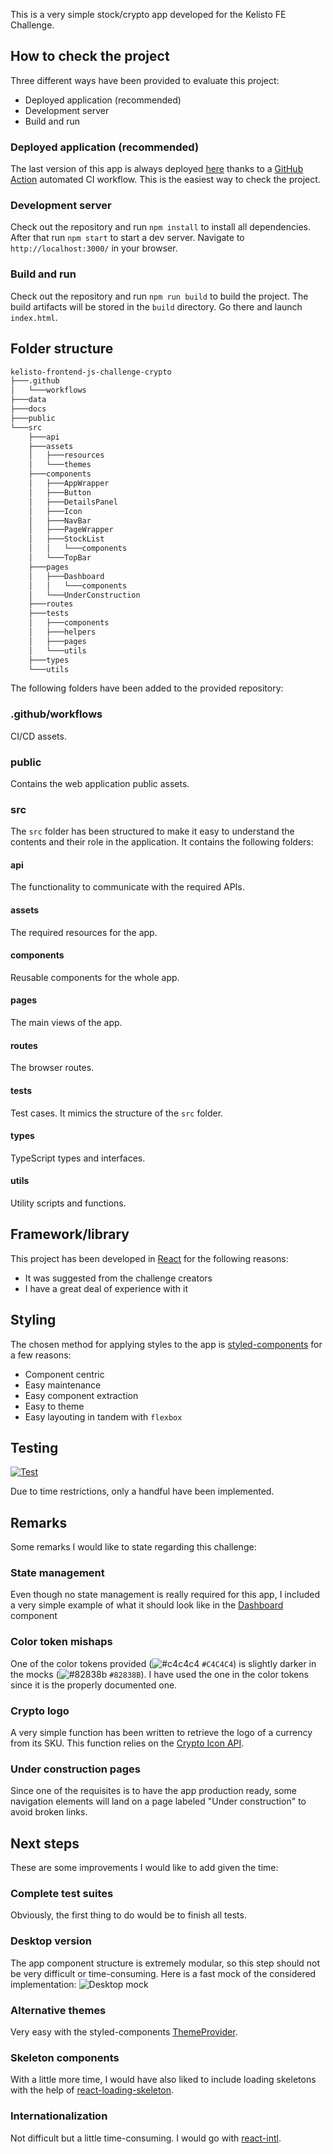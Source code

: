 This is a very simple stock/crypto app developed for the Kelisto FE Challenge.

## How to check the project
Three different ways have been provided to evaluate this project:
- Deployed application (recommended)
- Development server
- Build and run

### Deployed application (recommended)
The last version of this app is always deployed [here](https://kelisto-jl-acosta.netlify.app) thanks to a [GitHub Action](https://help.github.com/en/actions/getting-started-with-github-actions/about-github-actions) automated CI workflow. This is the easiest way to check the project.
### Development server
Check out the repository and run `npm install` to install all dependencies. After that run `npm start` to start a dev server. Navigate to `http://localhost:3000/` in your browser.
### Build and run
Check out the repository and run `npm run build` to build the project. The build artifacts will be stored in the `build` directory. Go there and launch `index.html`.


## Folder structure
```bash
kelisto-frontend-js-challenge-crypto
├───.github
│   └───workflows
├───data
├───docs
├───public
└───src
    ├───api
    ├───assets
    │   ├───resources
    │   └───themes
    ├───components
    │   ├───AppWrapper
    │   ├───Button
    │   ├───DetailsPanel
    │   ├───Icon
    │   ├───NavBar
    │   ├───PageWrapper
    │   ├───StockList
    │   │   └───components
    │   └───TopBar
    ├───pages
    │   ├───Dashboard
    │   │   └───components
    │   └───UnderConstruction
    ├───routes
    ├───tests
    │   ├───components
    │   ├───helpers
    │   ├───pages
    │   └───utils
    ├───types
    └───utils

```
The following folders have been added to the provided repository:
### .github/workflows
CI/CD assets.
### public
Contains the web application public assets.
### src
The `src` folder has been structured to make it easy to understand the contents and their role in the application. It contains the following folders:
#### api
The functionality to communicate with the required APIs.
#### assets
The required resources for the app.
#### components
Reusable components for the whole app.
#### pages
The main views of the app.
#### routes
The browser routes.
#### tests
Test cases. It mimics the structure of the `src` folder.
#### types
TypeScript types and interfaces.
#### utils
Utility scripts and functions.

## Framework/library
This project has been developed in [React](https://es.reactjs.org/) for the following reasons:
- It was suggested from the challenge creators
- I have a great deal of experience with it

## Styling
The chosen method for applying styles to the app is [styled-components](https://styled-components.com/) for a few reasons:
- Component centric
- Easy maintenance
- Easy component extraction
- Easy to theme
- Easy layouting in tandem with `flexbox`

## Testing
[![Test](https://github.com/Jodebu/kelisto-frontend-js-challenge-crypto/actions/workflows/main.yaml/badge.svg?branch=master)](https://github.com/Jodebu/kelisto-frontend-js-challenge-crypto/actions/workflows/main.yaml)

Due to time restrictions, only a handful have been implemented.

## Remarks
Some remarks I would like to state regarding this challenge:

### State management
Even though no state management is really required for this app, I included a very simple example of what it should look like in the [Dashboard](./src/pages/Dashboard/Dashboard.tsx) component
### Color token mishaps
One of the color tokens provided (![#c4c4c4](https://via.placeholder.com/14/c4c4c4/000000?text=+) `#C4C4C4`) is slightly darker in the mocks (![#82838b](https://via.placeholder.com/14/82838b/000000?text=+) `#82838B`). I have used the one in the color tokens since it is the properly documented one.
### Crypto logo
A very simple function has been written to retrieve the logo of a currency from its SKU. This function relies on the [Crypto Icon API](https://cryptoicon-api.vercel.app).
### Under construction pages
Since one of the requisites is to have the app production ready, some navigation elements will land on a page labeled "Under construction" to avoid broken links.

## Next steps
These are some improvements I would like to add given the time:

### Complete test suites
Obviously, the first thing to do would be to finish all tests.
### Desktop version
The app component structure is extremely modular, so this step should not be very difficult or time-consuming. Here is a fast mock of the considered implementation:
![Desktop mock](./docs/desktop-mock.png)
### Alternative themes
Very easy with the styled-components [ThemeProvider](https://styled-components.com/docs/api#themeprovider).
### Skeleton components
With a little more time, I would have also liked to include loading skeletons with the help of [react-loading-skeleton](https://github.com/dvtng/react-loading-skeleton#readme).
### Internationalization
Not difficult but a little time-consuming. I would go with [react-intl](https://formatjs.io/docs/react-intl/).
